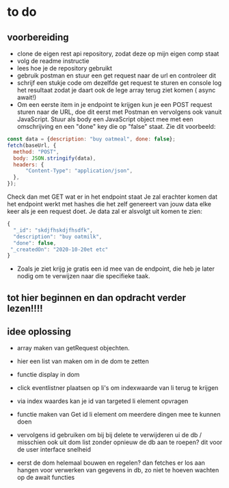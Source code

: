 # to do

## voorbereiding

- clone de eigen rest api repository, zodat deze op mijn eigen comp staat
- volg de readme instructie
- lees hoe je de repository gebruikt
- gebruik postman en stuur een get request naar de url en controleer dit
- schrijf een stukje code om dezelfde get request te sturen en console log het resultaat zodat je daart ook de lege array terug ziet komen ( async await!)
- Om een eerste item in je endpoint te krijgen kun je een POST request sturen naar de URL, doe dit eerst met Postman en vervolgens ook vanuit JavaScript. Stuur als body een JavaScript object mee met een omschrijving en een "done" key die op "false" staat. Zie dit voorbeeld:

```js 
const data = {description: "buy oatmeal", done: false};
fetch(baseUrl, {
  method: "POST",
  body: JSON.stringify(data),
  headers: {
      "Content-Type": "application/json",
  },
});
```

Check dan met GET wat er in het endpoint staat
Je zal erachter komen dat het endpoint werkt met hashes die het zelf genereert van jouw data elke keer als je een request doet. Je data zal er alsvolgt uit komen te zien:

```js
{
  "_id": "skdjfhskdjfhsdfk",
  "description": "buy oatmilk",
  "done": false,
 "_createdOn": "2020-10-20et etc"
}
```

- Zoals je ziet krijg je gratis een id mee van de endpoint, die heb je later nodig om te verwijzen naar die specifieke taak.

## tot hier beginnen en dan opdracht verder lezen!!!!


## idee oplossing
- array maken van getRequest objechten. 
- hier een list van maken om in de dom te zetten
- functie display in dom

- click eventlistner plaatsen op li's om indexwaarde van li terug te krijgen
- via index waardes kan je id van targeted li element opvragen
- functie maken van Get id li element om meerdere dingen mee te kunnen doen
- vervolgens id gebruiken om bij bij delete te verwijderen ui de db / misschien ook uit dom list zonder opnieuw de db aan te roepen? dit voor de user interface snelheid

- eerst de dom helemaal bouwen en regelen? dan fetches er los aan hangen voor verwerken van gegevens in db, zo niet te hoeven wachten op de await functies
